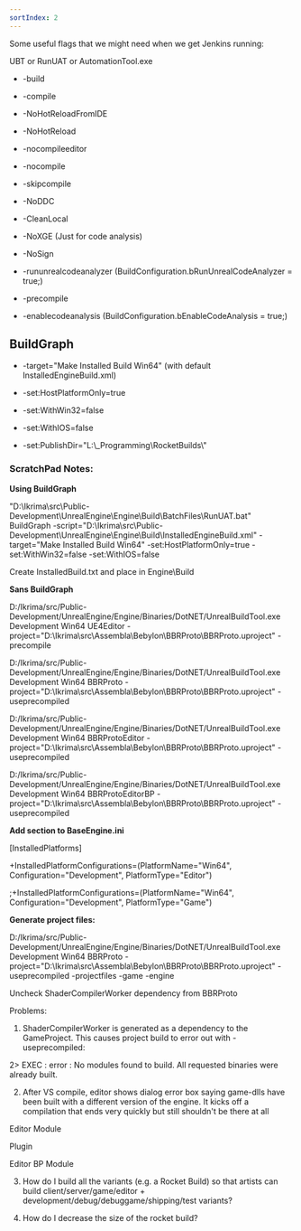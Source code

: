 ```yaml
---
sortIndex: 2
---
```


Some useful flags that we might need when we get Jenkins running:

UBT or RunUAT or AutomationTool.exe

- -build

- -compile

- -NoHotReloadFromIDE

- -NoHotReload

- -nocompileeditor

- -nocompile

- -skipcompile

- -NoDDC

- -CleanLocal

- -NoXGE (Just for code analysis)

- -NoSign

- -rununrealcodeanalyzer (BuildConfiguration.bRunUnrealCodeAnalyzer = true;)

- -precompile

- -enablecodeanalysis (BuildConfiguration.bEnableCodeAnalysis = true;)



## BuildGraph

- -target="Make Installed Build Win64" (with default InstalledEngineBuild.xml)

- -set:HostPlatformOnly=true

- -set:WithWin32=false

- -set:WithIOS=false

- -set:PublishDir="L:\\\_Programming\\RocketBuilds\\"



### ScratchPad Notes:

**Using BuildGraph**

"D:\\Ikrima\\src\\Public-Development\\UnrealEngine\\Engine\\Build\\BatchFiles\\RunUAT.bat" BuildGraph -script="D:\\Ikrima\\src\\Public-Development\\UnrealEngine\\Engine\\Build\\InstalledEngineBuild.xml" -target="Make Installed Build Win64" -set:HostPlatformOnly=true -set:WithWin32=false -set:WithIOS=false

Create InstalledBuild.txt and place in Engine\\Build



**Sans BuildGraph**

D:/Ikrima/src/Public-Development/UnrealEngine/Engine/Binaries/DotNET/UnrealBuildTool.exe Development Win64 UE4Editor -project="D:\\Ikrima\\src\\Assembla\\Bebylon\\BBRProto\\BBRProto.uproject" -precompile

D:/Ikrima/src/Public-Development/UnrealEngine/Engine/Binaries/DotNET/UnrealBuildTool.exe Development Win64 BBRProto -project="D:\\Ikrima\\src\\Assembla\\Bebylon\\BBRProto\\BBRProto.uproject" -useprecompiled

D:/Ikrima/src/Public-Development/UnrealEngine/Engine/Binaries/DotNET/UnrealBuildTool.exe Development Win64 BBRProtoEditor -project="D:\\Ikrima\\src\\Assembla\\Bebylon\\BBRProto\\BBRProto.uproject" -useprecompiled

D:/Ikrima/src/Public-Development/UnrealEngine/Engine/Binaries/DotNET/UnrealBuildTool.exe Development Win64 BBRProtoEditorBP -project="D:\\Ikrima\\src\\Assembla\\Bebylon\\BBRProto\\BBRProto.uproject" -useprecompiled



**Add section to BaseEngine.ini**

[InstalledPlatforms\]

+InstalledPlatformConfigurations=(PlatformName="Win64", Configuration="Development", PlatformType="Editor")

;+InstalledPlatformConfigurations=(PlatformName="Win64", Configuration="Development", PlatformType="Game")



**Generate project files:**

D:/Ikrima/src/Public-Development/UnrealEngine/Engine/Binaries/DotNET/UnrealBuildTool.exe Development Win64 BBRProto -project="D:\\Ikrima\\src\\Assembla\\Bebylon\\BBRProto\\BBRProto.uproject" -useprecompiled -projectfiles -game -engine

Uncheck ShaderCompilerWorker dependency from BBRProto

Problems:

1. ShaderCompilerWorker is generated as a dependency to the GameProject. This causes project build to error out with -useprecompiled:

2> EXEC : error : No modules found to build. All requested binaries were already built.

2. After VS compile, editor shows dialog error box saying game-dlls have been built with a different version of the engine. It kicks off a compilation that ends very quickly but still shouldn't be there at all

Editor Module

Plugin

Editor BP Module

3. How do I build all the variants (e.g. a Rocket Build) so that artists can build client/server/game/editor + development/debug/debuggame/shipping/test variants?

4. How do I decrease the size of the rocket build?

